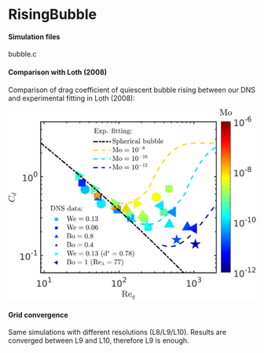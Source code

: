 # RisingBubble
#### Simulation files 
bubble.c

#### Comparison with Loth (2008)
Comparison of drag coefficient of quiescent bubble rising between our DNS and experimental fitting in Loth (2008):

![Comparison](https://github.com/DeikeLab/RisingBubble/blob/main/Comparison.png)

#### Grid convergence 
Same simulations with different resolutions (L8/L9/L10). Results are converged between L9 and L10, therefore L9 is enough.
